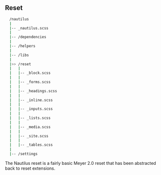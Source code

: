 ## Reset

~~~ bash
  /nautilus
  |
  |-- _nautilus.scss
  |
  |-- /dependencies
  |
  |-- /helpers
  |
  |-- /libs
  |
  |>> /reset
  |   |
  |   |-- _block.scss
  |   |
  |   |-- _forms.scss
  |   |
  |   |-- _headings.scss
  |   |
  |   |-- _inline.scss
  |   |
  |   |-- _inputs.scss
  |   |
  |   |-- _lists.scss
  |   |
  |   |-- _media.scss
  |   |
  |   |-- _site.scss
  |   |
  |   |-- _tables.scss
  |
  |-- /settings
~~~

The Nautilus reset is a fairly basic Meyer 2.0 reset that has been abstracted back to reset extensions.
